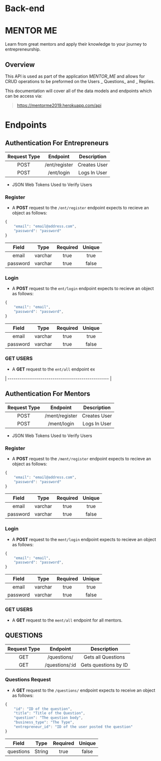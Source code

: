 # Back-end

# MENTOR ME

Learn from great mentors and apply their knowledge to your journey to entrepreneurship.

## Overview
This API is used as part of the application _MENTOR_ME_ and allows for CRUD operations to be preformed on the Users _ Questions_ and _ Replies. 

This documentation will cover all of the data models and endpoints which can be access via:
> <https://mentorme2019.herokuapp.com/api>

# Endpoints

## Authentication For Entrepreneurs

| Request Type | Endpoint       | Description   |
|:------------:|:--------------:|:-------------:|
| POST         | /ent/register | Creates User  |
| POST         | /ent/login    | Logs In User  |

* JSON Web Tokens Used to Verify Users

### Register

* A __POST__ request to the `/ent/register` endpoint expects to recieve an object as follows: 

```javascript
{
    "email": "email@address.com",
    "password": "password"
}
```

| Field        | Type      | Required   | Unique     |
|:------------:|:---------:|:----------:|:----------:|
| email        | varchar   |  true      | true       |
| password     | varchar   |  true      | false      |

### Login

* A __POST__ request to the `ent/login` endpoint expects to recieve an object as follows: 

```javascript
{
    "email": "email",
    "password": "password",
}
```

| Field        | Type      | Required   | Unique     |
|:------------:|:---------:|:----------:|:----------:|
| email        | varchar   |  true      | true       |
| password     | varchar   |  true      | false      |

### GET USERS

* A __GET__ request to the `ent/all` endpoint ex


| ---------------------------------------------------- |

## Authentication For Mentors

| Request Type | Endpoint       | Description   |
|:------------:|:--------------:|:-------------:|
| POST         | /ment/register | Creates User  |
| POST         | /ment/login    | Logs In User  |

* JSON Web Tokens Used to Verify Users

### Register

* A __POST__ request to the `/ment/register` endpoint expects to recieve an object as follows: 

```javascript
{
    "email": "email@address.com",
    "password": "password"
}
```

| Field        | Type      | Required   | Unique     |
|:------------:|:---------:|:----------:|:----------:|
| email        | varchar   |  true      | true       |
| password     | varchar   |  true      | false      |

### Login

* A __POST__ request to the `ment/login` endpoint expects to recieve an object as follows: 

```javascript
{
    "email": "email",
    "password": "password",
}
```

| Field        | Type      | Required   | Unique     |
|:------------:|:---------:|:----------:|:----------:|
| email        | varchar   |  true      | true       |
| password     | varchar   |  true      | false      |

### GET USERS

* A __GET__ request to the `ment/all` endpoint for all mentors.



## QUESTIONS

| Request Type | Endpoint      | Description            |
|:------------:|:-------------:|:----------------------:|
| GET          | /questions/   | Gets all Questions     |
| GET          | /questions/:id| Gets questions by ID   |


### Questions Request

* A __GET__ request to the `/questions/` endpoint expects to receive an object as follows: 

```javascript
{
    "id": "ID of the question",
    "title": "Title of the Question", 
    "question": "The question body", 
    "business_type": "The Type", 
    "entrepreneur_id": "ID of the user posted the question"
}
```

| Field        | Type      | Required   | Unique     |
|:------------:|:---------:|:----------:|:----------:|
| questions    | String    |  true      | false      |